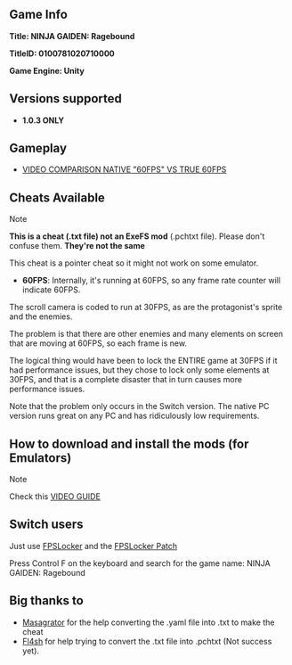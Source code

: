 ## Game Info

**Title: NINJA GAIDEN: Ragebound**

**TitleID: 0100781020710000**

**Game Engine: Unity**

## Versions supported

- **1.0.3 ONLY**

## Gameplay

- [VIDEO COMPARISON NATIVE "60FPS" VS TRUE 60FPS](https://youtu.be/ovNcSXBIq28?si=kLC6-cwPhxrWavlo)


## Cheats Available

> [!NOTE]
**This is a cheat (.txt file) not an ExeFS mod** (.pchtxt file). Please don't confuse them. **They're not the same**

This cheat is a pointer cheat so it might not work on some emulator.

- **60FPS**: Internally, it's running at 60FPS, so any frame rate counter will indicate 60FPS.
 
The scroll camera is coded to run at 30FPS, as are the protagonist's sprite and the enemies. 

The problem is that there are other enemies and many elements on screen that are moving at 60FPS, so each frame is new. 

The logical thing would have been to lock the ENTIRE game at 30FPS if it had performance issues, but they chose to lock only some elements at 30FPS, and that is a complete disaster that in turn causes more performance issues. 

Note that the problem only occurs in the Switch version. The native PC version runs great on any PC and has ridiculously low requirements.

## How to download and install the mods (for Emulators)

> [!NOTE]
Check this [VIDEO GUIDE](https://youtu.be/PVMZ6aGJ5z4?si=EHoJf-yQ1fqnYI7X)

## Switch users

Just use [FPSLocker](https://github.com/masagrator/FPSLocker) and the [FPSLocker Patch](https://github.com/masagrator/FPSLocker-Warehouse)

Press Control F on the keyboard and search for the game name: NINJA GAIDEN: Ragebound

## Big thanks to 

- [Masagrator](https://github.com/masagrator) for the help converting the .yaml file into .txt to make the cheat
- [Fl4sh](https://github.com/Fl4sh9174) for help trying to convert the .txt file into .pchtxt (Not success yet).